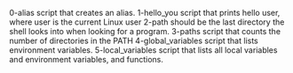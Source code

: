 0-alias script that creates an alias.
1-hello_you script that prints hello user, where user is the current Linux user
2-path should be the last directory the shell looks into when looking for a program.
3-paths  script that counts the number of directories in the PATH
4-global_variables script that lists environment variables.
5-local_variables script that lists all local variables and environment variables, and functions.
